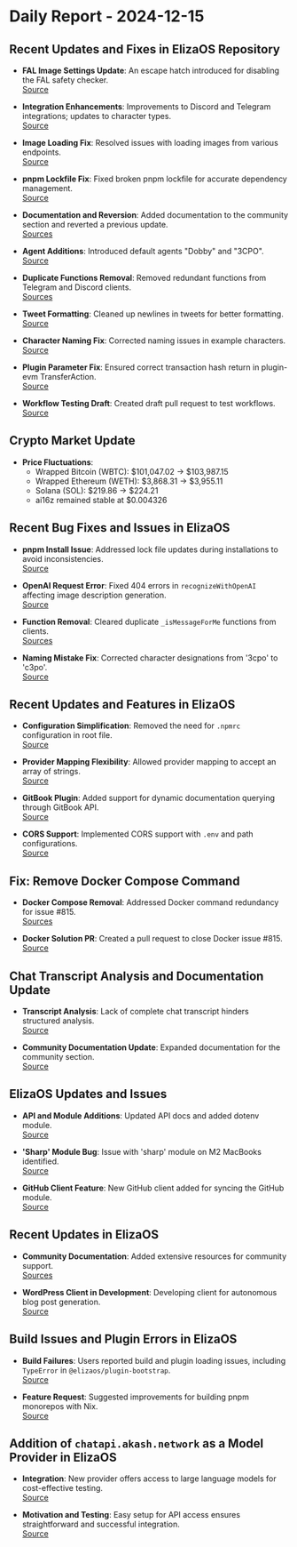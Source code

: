 # Daily Report - 2024-12-15

## Recent Updates and Fixes in ElizaOS Repository
- **FAL Image Settings Update**: An escape hatch introduced for disabling the FAL safety checker.   
  [Source](https://github.com/elizaOS/eliza/commit/33931e356f84534ea240d7352d7ef11ec463252f)
  
- **Integration Enhancements**: Improvements to Discord and Telegram integrations; updates to character types.   
  [Source](https://github.com/elizaOS/eliza/commit/9ac6f3bdd2fc6783b1cd4cc36a6bb32592f9ac34)
  
- **Image Loading Fix**: Resolved issues with loading images from various endpoints.   
  [Source](https://github.com/elizaOS/eliza/commit/026caf7729462fd03caf5b22b9465bb0eff7ce6c)
  
- **pnpm Lockfile Fix**: Fixed broken pnpm lockfile for accurate dependency management.   
  [Source](https://github.com/elizaOS/eliza/commit/7288fd0d69b6dc8af68b7203e311ff5e8a283344)
  
- **Documentation and Reversion**: Added documentation to the community section and reverted a previous update.   
  [Sources](https://github.com/elizaOS/eliza/commit/8ae6d105c8d9f0a9eb1b4985ec33a1cebfd67e57)  
  
- **Agent Additions**: Introduced default agents "Dobby" and "3CPO".   
  [Source](https://github.com/elizaOS/eliza/commit/969812eb45afba95b2f1351c42d507297ea5a09e)
  
- **Duplicate Functions Removal**: Removed redundant functions from Telegram and Discord clients.   
  [Sources](https://github.com/elizaOS/eliza/commit/7d6d121ec9d07be91c5afd2e54d0c4626abd9873)
  
- **Tweet Formatting**: Cleaned up newlines in tweets for better formatting.   
  [Source](https://github.com/elizaOS/eliza/commit/105025a59c7f2d688cd1188f4e63cfacdd858243)
  
- **Character Naming Fix**: Corrected naming issues in example characters.   
  [Source](https://github.com/elizaOS/eliza/commit/a0c49d861d0f75855a3030cef5da4ceea7e09d3c)
  
- **Plugin Parameter Fix**: Ensured correct transaction hash return in plugin-evm TransferAction.   
  [Source](https://github.com/elizaOS/eliza/commit/ca5edca37f7ea3f500ca2910eccd1354d92ad730)
  
- **Workflow Testing Draft**: Created draft pull request to test workflows.   
  [Source](https://github.com/elizaOS/eliza/pull/1132)

## Crypto Market Update
- **Price Fluctuations**: 
  - Wrapped Bitcoin (WBTC): $101,047.02 → $103,987.15
  - Wrapped Ethereum (WETH): $3,868.31 → $3,955.11
  - Solana (SOL): $219.86 → $224.21
  - ai16z remained stable at $0.004326

## Recent Bug Fixes and Issues in ElizaOS
- **pnpm Install Issue**: Addressed lock file updates during installations to avoid inconsistencies.   
  [Source](https://github.com/elizaOS/eliza/issues/1121)

- **OpenAI Request Error**: Fixed 404 errors in `recognizeWithOpenAI` affecting image description generation.   
  [Source](https://github.com/elizaOS/eliza/issues/1123)

- **Function Removal**: Cleared duplicate `_isMessageForMe` functions from clients.   
  [Sources](https://github.com/elizaOS/eliza/pull/1140)

- **Naming Mistake Fix**: Corrected character designations from '3cpo' to 'c3po'.   
  [Source](https://github.com/elizaOS/eliza/pull/1133)

## Recent Updates and Features in ElizaOS
- **Configuration Simplification**: Removed the need for `.npmrc` configuration in root file.   
  [Source](https://github.com/elizaOS/eliza/commit/2afc62127335be3ef44a52fb543e10bed4d3d60e)

- **Provider Mapping Flexibility**: Allowed provider mapping to accept an array of strings.   
  [Source](https://github.com/elizaOS/eliza/issues/1108)

- **GitBook Plugin**: Added support for dynamic documentation querying through GitBook API.   
  [Source](https://github.com/elizaOS/eliza/pull/1126)

- **CORS Support**: Implemented CORS support with `.env` and path configurations.   
  [Source](https://github.com/elizaOS/eliza/pull/1138)

## Fix: Remove Docker Compose Command
- **Docker Compose Removal**: Addressed Docker command redundancy for issue #815.   
  [Sources](https://github.com/elizaOS/eliza/commit/1815030635ed62db4aca744e9c22de5f38eb13c8)

- **Docker Solution PR**: Created a pull request to close Docker issue #815.   
  [Source](https://github.com/elizaOS/eliza/pull/1137)

## Chat Transcript Analysis and Documentation Update
- **Transcript Analysis**: Lack of complete chat transcript hinders structured analysis.   
  [Source](https://discord.com/channels/1253563208833433701/1326603270893867064)

- **Community Documentation Update**: Expanded documentation for the community section.   
  [Source](https://github.com/elizaOS/eliza/pull/1111)

## ElizaOS Updates and Issues
- **API and Module Additions**: Updated API docs and added dotenv module.   
  [Source](https://github.com/elizaOS/eliza/commit/5595a84478819ff89d4a4db3f38b33242d74dc80)

- **'Sharp' Module Bug**: Issue with 'sharp' module on M2 MacBooks identified.   
  [Source](https://github.com/elizaOS/eliza/issues/1119)

- **GitHub Client Feature**: New GitHub client added for syncing the GitHub module.   
  [Source](https://github.com/elizaOS/eliza/pull/1134)

## Recent Updates in ElizaOS
- **Community Documentation**: Added extensive resources for community support.   
  [Sources](https://github.com/elizaOS/eliza/pull/1114)

- **WordPress Client in Development**: Developing client for autonomous blog post generation.   
  [Source](https://github.com/elizaOS/eliza/pull/1116)

## Build Issues and Plugin Errors in ElizaOS
- **Build Failures**: Users reported build and plugin loading issues, including `TypeError` in `@elizaos/plugin-bootstrap`.   
  [Source](https://github.com/elizaOS/eliza/issues/1118)

- **Feature Request**: Suggested improvements for building pnpm monorepos with Nix.   
  [Source](https://github.com/elizaOS/eliza/issues/1142)

## Addition of `chatapi.akash.network` as a Model Provider in ElizaOS
- **Integration**: New provider offers access to large language models for cost-effective testing.   
  [Source](https://github.com/elizaOS/eliza/commit/d0ea22056b26c335b933f5249004a51f7800db1a)

- **Motivation and Testing**: Easy setup for API access ensures straightforward and successful integration.   
  [Source](https://github.com/elizaOS/eliza/pull/1131)
